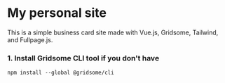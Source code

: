 # My personal site

This is a simple business card site made with Vue.js, Gridsome, Tailwind, and Fullpage.js.

### 1. Install Gridsome CLI tool if you don't have

`npm install --global @gridsome/cli`

